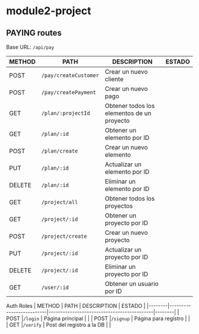 # module2-project

## PAYING routes

Base URL: `/api/pay` 

| METHOD | PATH                    | DESCRIPTION                                 | ESTADO |
|--------|-------------------------|---------------------------------------------|--------|
| POST   | `/pay/createCustomer`   | Crear un nuevo cliente                      |        | 
| POST   | `/pay/createPayment`    | Crear un nuevo pago                         |        | 
| GET    | `/plan/:projectId`      | Obtener todos los elementos de un proyecto  |        | 
| GET    | `/plan/:id`             | Obtener un elemento por ID                  |        |
| POST   | `/plan/create`          | Crear un nuevo elemento                     |        | 
| PUT    | `/plan/:id`             | Actualizar un elemento por ID               |        | 
| DELETE | `/plan/:id`             | Eliminar un elemento por ID                 |        | 
| GET    | `/project/all`          | Obtener todos los proyectos                 |        |
| GET    | `/project/:id`          | Obtener un proyecto por ID                  |        | 
| POST   | `/project/create`       | Crear un nuevo proyecto                     |        | 
| PUT    | `/project/:id`          | Actualizar un proyecto por ID               |        | 
| DELETE | `/project/:id`          | Eliminar un proyecto por ID                 |        | 
| GET    | `/user/:id`             | Obtener un usuario por ID                   |        | 


Auth Roles
| METHOD | PATH                     | DESCRIPTION                                | ESTADO |
|--------|--------------------------|--------------------------------------------|--------|
| POST   |`/login`                  | Página principal                           |        | 
| POST   |`/signup`                 | Página para registro                       |        | 
| GET    |`/verify`                 | Post del registro a la DB                  |        | 
